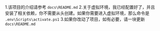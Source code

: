 1.该项目的介绍请参考 `docs\README.md`
2.关于虚拟环境，我已经配置好了，并且安装了相关依赖，你不需要从头创建。如果你需要进入虚拟环境，那么命令是 `.env\Scripts\activate.ps1`
3.如果你改动了项目，如有必要，请一块更新 `docs\README.md`